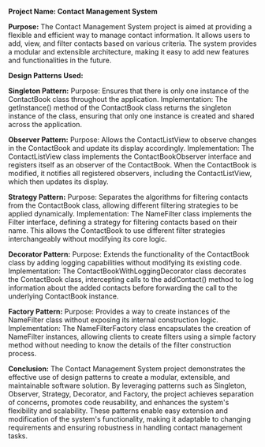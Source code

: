 **Project Name: Contact Management System**

**Purpose:**
The Contact Management System project is aimed at providing a flexible and efficient way to manage contact information. It allows users to add, view, and filter contacts based on various criteria. The system provides a modular and extensible architecture, making it easy to add new features and functionalities in the future.

**Design Patterns Used:**

**Singleton Pattern:**
Purpose: Ensures that there is only one instance of the ContactBook class throughout the application.
Implementation: The getInstance() method of the ContactBook class returns the singleton instance of the class, ensuring that only one instance is created and shared across the application.

**Observer Pattern:**
Purpose: Allows the ContactListView to observe changes in the ContactBook and update its display accordingly.
Implementation: The ContactListView class implements the ContactBookObserver interface and registers itself as an observer of the ContactBook. When the ContactBook is modified, it notifies all registered observers, including the ContactListView, which then updates its display.

**Strategy Pattern:**
Purpose: Separates the algorithms for filtering contacts from the ContactBook class, allowing different filtering strategies to be applied dynamically.
Implementation: The NameFilter class implements the Filter interface, defining a strategy for filtering contacts based on their name. This allows the ContactBook to use different filter strategies interchangeably without modifying its core logic.

**Decorator Pattern:**
Purpose: Extends the functionality of the ContactBook class by adding logging capabilities without modifying its existing code.
Implementation: The ContactBookWithLoggingDecorator class decorates the ContactBook class, intercepting calls to the addContact() method to log information about the added contacts before forwarding the call to the underlying ContactBook instance.

**Factory Pattern:**
Purpose: Provides a way to create instances of the NameFilter class without exposing its internal construction logic.
Implementation: The NameFilterFactory class encapsulates the creation of NameFilter instances, allowing clients to create filters using a simple factory method without needing to know the details of the filter construction process.

**Conclusion:**
The Contact Management System project demonstrates the effective use of design patterns to create a modular, extensible, and maintainable software solution. By leveraging patterns such as Singleton, Observer, Strategy, Decorator, and Factory, the project achieves separation of concerns, promotes code reusability, and enhances the system's flexibility and scalability. These patterns enable easy extension and modification of the system's functionality, making it adaptable to changing requirements and ensuring robustness in handling contact management tasks.





